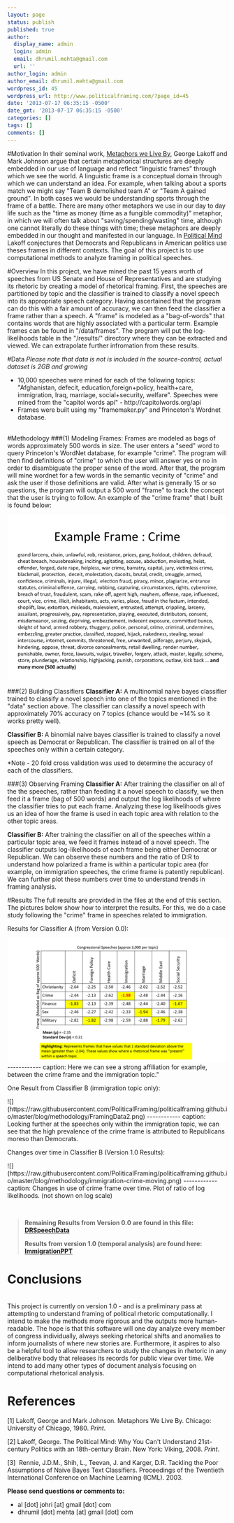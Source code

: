 ```yaml
---
layout: page
status: publish
published: true
author:
  display_name: admin
  login: admin
  email: dhrumil.mehta@gmail.com
  url: ''
author_login: admin
author_email: dhrumil.mehta@gmail.com
wordpress_id: 45
wordpress_url: http://www.politicalframing.com/?page_id=45
date: '2013-07-17 06:35:15 -0500'
date_gmt: '2013-07-17 06:35:15 -0500'
categories: []
tags: []
comments: []
---
```

#Motivation
In their seminal work,&nbsp;<span style="text-decoration: underline;">Metaphors we Live By</span>, George Lakoff and Mark Johnson argue that certain metaphorical structures are deeply embedded in our use of language and reflect &ldquo;linguistic frames&rdquo; through which we see the world. A linguistic frame is a conceptual domain through which we can understand an idea. For example, when talking about a sports match we might say "Team B demolished team A" or "Team A gained ground". In both cases we would be understanding sports through the frame of a battle. There are many other metaphors we use in our day to day life such as the "time as money (time as a fungible commodity)" metaphor, in which we will often talk about "saving/spending/wasting" time, although one cannot literally do these things with time; these metaphors are deeply embedded in our thought and manifested in our language. In <a href="http://www.amazon.com/The-Political-Mind-Cognitive-Scientists/dp/0143115685/ref=sr_1_1?ie=UTF8&amp;qid=1376053454&amp;sr=8-1&amp;keywords=political+mind">Political Mind</a> Lakoff&nbsp;conjectures that Democrats and Republicans in American politics use theses frames in different contexts. The goal of this project is to use computational methods to analyze framing in political speeches.</p>
#Overview
In this project, we have mined the past 15 years worth of speeches from US Senate and House of Representatives and are studying its rhetoric by creating a model of rhetorical framing. First, the speeches are partitioned by topic and the classifier is trained to classify a novel speech into its appropriate speech category. Having ascertained that the program can do this with a fair amount of accuracy, we can then feed the classifier a frame rather than a speech. A "frame" is modeled as a "bag-of-words" that contains words that are highly associated with a particular term. Example frames can be found in "/data/frames". The program will put the log-likelihoods table in the "/results/" directory where they can be extracted and viewed. We can extrapolate further infromation from these results.</p>
#Data
*Please note that data is not is included in the source-control, actual dataset is 2GB and growing*</p>
<ul>
<li>10,000 speeches were mined for each of the following topics: "Afghanistan, defecit, education,foreign+policy, health+care, immigration, Iraq, marriage, social+security, welfare". Speeches were mined from the "capitol words api" - http://capitolwords.org/api</li>
<li>Frames were built using my "framemaker.py" and Princeton's Wordnet database.</li><br />
</ul></p>
#Methodology
###(1) Modeling Frames:
Frames are modeled as bags of words approximately 500 words in size. The user enters a "seed" word to query Princeton's WordNet database, for example "crime". The program will then find definitions of "crime" to which the user will answer yes or no in order to disambiguate the proper sense of the word. After that, the program will mine wordnet for a few words in the semantic vecinity of "crime" and ask the user if those definitions are valid. After what is generally 15 or so questions, the program will output a 500 word "frame" to track the concept that the user is trying to follow. An example of the "crime frame" that I built is found below:<br />

![](https://raw.githubusercontent.com/PoliticalFraming/politicalframing.github.io/master/blog/methodology/crimeframe.jpg)

###(2) Building Classifiers
<strong>Classifier A:</strong> A multinomial naive bayes classifier trained to classify a novel speech into one of the topics mentioned in the "data" section above. The classifier can classify a novel speech with approximately 70% accuracy on 7 topics (chance would be ~14% so it works pretty well).</p>
<p><strong>Classifier B: </strong> A binomial naive bayes classifier is trained to classify a novel speech as Democrat or Republican. The classifier is trained on all of the speeches only within a certain category.</p>
<p>*Note - 20 fold cross validation was used to determine the accuracy of each of the classifiers.</p>
###(3) Observing Framing
<strong>Classifier A:</strong> After training the classifier on all of the the speeches, rather than feeding it a novel speech to classify, we then feed it a frame (bag of 500 words) and output the log likelihoods of where the classifier tries to put each frame. Analyzing these log likelihoods gives us an idea of how the frame is used in each topic area with relation to the other topic areas.</p>
<p><strong>Classifier B:</strong> After training the classifier on all of the speeches within a particular topic area, we feed it frames instead of a novel speech. The classifier outputs log-likelihoods of each frame being either Democrat or Republican. We can observe these numbers and the ratio of D:R to understand how polarized a frame is within a particular topic area (for example, on immigration speeches, the crime frame is patently republican). We can further plot these numbers over time to understand trends in framing analysis.</p>
#Results
The full results are provided in the files at the end of this section. The pictures below show how to interpret the results. For this, we do a case study following the "crime" frame in speeches related to immigration.</p>
<p>Results for Classifier A (from Version 0.0):</p>

![](https://raw.githubusercontent.com/PoliticalFraming/politicalframing.github.io/master/blog/methodology/FramingData1.png)
------------ caption: Here we can see a strong affiliation for example, between the crime frame and the immigration topic."

<p>One Result from Classifier B (immigration topic only):</p>
![](https://raw.githubusercontent.com/PoliticalFraming/politicalframing.github.io/master/blog/methodology/FramingData2.png)
------------ caption: Looking further at the speeches only within the immigration topic, we can see that the high prevalence of the crime frame is attributed to Republicans moreso than Democrats.

<p>Changes over time in Classifier B (Version 1.0 Results):</p>
![](https://raw.githubusercontent.com/PoliticalFraming/politicalframing.github.io/master/blog/methodology/immigration-crime-moving.png)
------------ caption: Changes in use of crime frame over time. Plot of ratio of log likelihoods. (not shown on log scale)

<p>&nbsp;</p>
<blockquote><p><strong>Remaining Results from Version 0.0 are found in this file: <a href="http://www.politicalframing.com/wp-content/uploads/2013/07/DRSpeechData.xlsx">DRSpeechData</a></strong></p>
<p><strong>Results from version 1.0 (temporal analysis) are found here: <a href="http://www.politicalframing.com/wp-content/uploads/2013/07/ImmigrationPPT.pptx">ImmigrationPPT</a></strong></blockquote></p>
<h1 id="conclusions">Conclusions</h1><br />
This project is currently on version 1.0 - and is a preliminary pass at attempting to understand framing of political rhetoric computationally. I intend to make the methods more rigorous and the outputs more human-readable. The hope is that this software will one day analyze every member of congress individually, always seeking rhetorical shifts and anomalies to inform journalists of where new stories are. Furthermore, it aspires to also be a helpful tool to allow researchers to study the changes in rhetoric in any deliberative body that releases its records for public view over time. We intend to add many other types of document analysis focusing on computational rhetorical analysis.</p>
<h1 id="references">References</h1></p>
<p>[1] Lakoff, George&nbsp;and Mark Johnson. Metaphors We Live By.&nbsp;Chicago: University of Chicago, 1980. <em>Print</em>.</p>
<p>[2] Lakoff, George. The Political Mind: Why You Can't&nbsp;Understand 21st-century&nbsp;Politics with an 18th-century Brain.&nbsp;New York: Viking, 2008. <em>Print</em>.</p>
<p>[3]&nbsp;&nbsp;Rennie, J.D.M., Shih, L., Teevan, J. and Karger, D.R.&nbsp;Tackling the Poor Assumptions of Naive Bayes Text&nbsp;Classifiers. Proceedings of the Twentieth International&nbsp;Conference on Machine Learning (ICML). 2003.</p>

**Please send questions or comments to:**
	
* al [dot] johri [at] gmail [dot] com
* dhrumil [dot] mehta [at] gmail [dot] com
